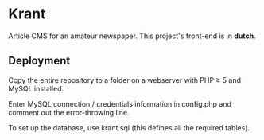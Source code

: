 # Krant
Article CMS for an amateur newspaper.
This project's front-end is in **dutch**.

## Deployment
Copy the entire repository to a folder on a webserver with PHP ≥ 5 and MySQL installed.

Enter MySQL connection / credentials information in config.php and comment out the error-throwing line.

To set up the database, use krant.sql (this defines all the required tables).
